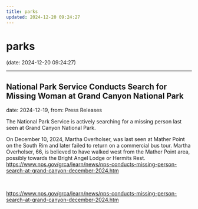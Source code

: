 ```yaml
---
title: parks
updated: 2024-12-20 09:24:27
---
```


# parks

(date: 2024-12-20 09:24:27)

---

## National Park Service Conducts Search for Missing Woman at Grand Canyon National Park

date: 2024-12-19, from: Press Releases

The National Park Service is actively searching for a missing person last seen at Grand Canyon National Park.

On December 10, 2024, Martha Overholser, was last seen at Mather Point on the South Rim and later failed to return on a commercial bus tour. Martha Overholser, 66, is believed to have walked west from the Mather Point area, possibly towards the Bright Angel Lodge or Hermits Rest. https://www.nps.gov/grca/learn/news/nps-conducts-missing-person-search-at-grand-canyon-december-2024.htm 

<br> 

<https://www.nps.gov/grca/learn/news/nps-conducts-missing-person-search-at-grand-canyon-december-2024.htm>

